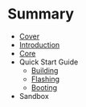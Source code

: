 # Summary

* [Cover](README.md)
* [Introduction](documentatio/Introduction.md)
* [Core](documentation/Core.md)
* Quick Start Guide
   * [Building](documentation/Building.md)
   * [Flashing](documentation/Flashing.md)
   * [Booting](documentation/Booting.md)
* Sandbox

